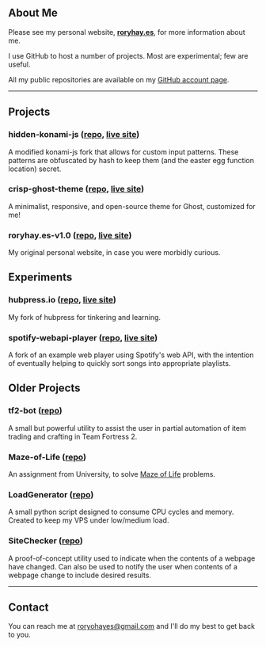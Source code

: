 ## About Me

Please see my personal website, [**roryhay.es**](https://roryhay.es/), for more information about me.

I use GitHub to host a number of projects.  Most are experimental; few are useful.

All my public repositories are available on my [GitHub account page](https://github.com/rorosaurus?tab=repositories).

***

## Projects

### hidden-konami-js ([repo](https://github.com/rorosaurus/hidden-konami-js), [live site](https://rorosaurus.github.io/hidden-konami-js/))
A modified konami-js fork that allows for custom input patterns.  These patterns are obfuscated by hash to keep them (and the easter egg function location) secret.

### crisp-ghost-theme ([repo](https://github.com/rorosaurus/crisp-ghost-theme), [live site](https://roryhay.es/))
A minimalist, responsive, and open-source theme for Ghost, customized for me!

### roryhay.es-v1.0 ([repo](https://github.com/rorosaurus/roryhay.es-v1.0), [live site](https://rorosaurus.github.io/roryhay.es-v1.0/))
My original personal website, in case you were morbidly curious.

## Experiments

### hubpress.io ([repo](https://github.com/rorosaurus/hubpress.io), [live site](https://rorosaurus.github.io/hubpress.io/))
My fork of hubpress for tinkering and learning.

### spotify-webapi-player ([repo](https://github.com/rorosaurus/spotify-webapi-player), [live site](https://rorosaurus.github.io/spotify-webapi-player/))
A fork of an example web player using Spotify's web API, with the intention of eventually helping to quickly sort songs into appropriate playlists.

## Older Projects

### tf2-bot ([repo](https://github.com/rorosaurus/tf2-bot))
A small but powerful utility to assist the user in partial automation of item trading and crafting in Team Fortress 2.

### Maze-of-Life ([repo](https://github.com/rorosaurus/Maze-of-Life))
An assignment from University, to solve [Maze of Life](http://clickmazes.com/life/ixlife.htm) problems.

### LoadGenerator ([repo](https://github.com/rorosaurus/LoadGenerator))
A small python script designed to consume CPU cycles and memory.  Created to keep my VPS under low/medium load.

### SiteChecker ([repo](https://github.com/rorosaurus/SiteChecker))
A proof-of-concept utility used to indicate when the contents of a webpage have changed.  Can also be used to notify the user when contents of a webpage change to include desired results.

***

## Contact
You can reach me at roryohayes@gmail.com and I'll do my best to get back to you.
